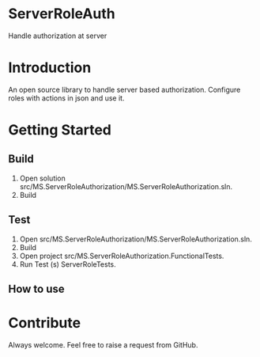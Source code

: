 # ServerRoleAuth
Handle authorization at server

# Introduction 
An open source library to handle server based authorization.
Configure roles with actions in json and use it.

# Getting Started
## Build
1. Open solution src/MS.ServerRoleAuthorization/MS.ServerRoleAuthorization.sln.
2. Build

## Test
1. Open src/MS.ServerRoleAuthorization/MS.ServerRoleAuthorization.sln.
2. Build
3. Open project src/MS.ServerRoleAuthorization.FunctionalTests.
4. Run Test (s) ServerRoleTests.

## How to use

# Contribute
Always welcome. Feel free to raise a request from GitHub.

